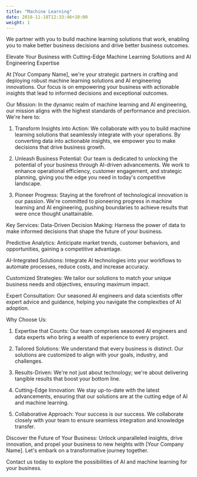```yaml
---
title: "Machine Learning"
date: 2018-11-18T12:33:46+10:00
weight: 1
---
```


We partner with you to build machine learning solutions that work, enabling you to make better business decisions and drive better business outcomes.

Elevate Your Business with Cutting-Edge Machine Learning Solutions and AI Engineering Expertise

At [Your Company Name], we're your strategic partners in crafting and deploying robust machine learning solutions and AI engineering innovations. Our focus is on empowering your business with actionable insights that lead to informed decisions and exceptional outcomes.

Our Mission:
In the dynamic realm of machine learning and AI engineering, our mission aligns with the highest standards of performance and precision. We're here to:

1. Transform Insights into Action:
We collaborate with you to build machine learning solutions that seamlessly integrate with your operations. By converting data into actionable insights, we empower you to make decisions that drive business growth.

2. Unleash Business Potential:
Our team is dedicated to unlocking the potential of your business through AI-driven advancements. We work to enhance operational efficiency, customer engagement, and strategic planning, giving you the edge you need in today's competitive landscape.

3. Pioneer Progress:
Staying at the forefront of technological innovation is our passion. We're committed to pioneering progress in machine learning and AI engineering, pushing boundaries to achieve results that were once thought unattainable.

Key Services:
Data-Driven Decision Making: Harness the power of data to make informed decisions that shape the future of your business.

Predictive Analytics: Anticipate market trends, customer behaviors, and opportunities, gaining a competitive advantage.

AI-Integrated Solutions: Integrate AI technologies into your workflows to automate processes, reduce costs, and increase accuracy.

Customized Strategies: We tailor our solutions to match your unique business needs and objectives, ensuring maximum impact.

Expert Consultation: Our seasoned AI engineers and data scientists offer expert advice and guidance, helping you navigate the complexities of AI adoption.

Why Choose Us:
1. Expertise that Counts: Our team comprises seasoned AI engineers and data experts who bring a wealth of experience to every project.

2. Tailored Solutions: We understand that every business is distinct. Our solutions are customized to align with your goals, industry, and challenges.

3. Results-Driven: We're not just about technology; we're about delivering tangible results that boost your bottom line.

4. Cutting-Edge Innovation: We stay up-to-date with the latest advancements, ensuring that our solutions are at the cutting edge of AI and machine learning.

5. Collaborative Approach: Your success is our success. We collaborate closely with your team to ensure seamless integration and knowledge transfer.

Discover the Future of Your Business:
Unlock unparalleled insights, drive innovation, and propel your business to new heights with [Your Company Name]. Let's embark on a transformative journey together.

Contact us today to explore the possibilities of AI and machine learning for your business.
